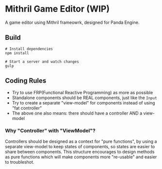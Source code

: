 # Mithril Game Editor (WIP)

A game editor using Mithril frameowrk, designed for Panda Engine.

## Build

```shell
# Install dependencies
npm install

# Start a server and watch changes
gulp
```

## Coding Rules

- Try to use FRP(Functional Reactive Programming) as more as possible
- Standalone components should be REAL components, just like the `Input`
- Try to create a separate "view-model" for components instead of using "fat controller"
- The above one also means: there should have a controller AND a view-model

### Why "Controller" with "ViewModel"?

Controllers should be designed as a context for "pure functions", by using a separate
view-model to keep states of components, so states are easier to share
between components. This structure encourages to design methods as pure functions
which will make components more "re-usable" and easier to troubleshot.

